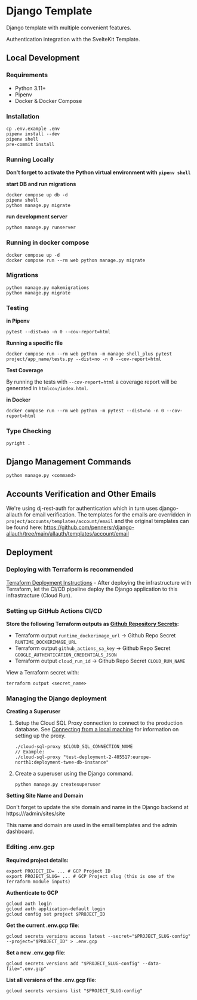 # Django Template

Django template with multiple convenient features.

Authentication integration with the SvelteKit Template.

## Local Development

### Requirements

-   Python 3.11+
-   Pipenv
-   Docker & Docker Compose

### Installation

```console
cp .env.example .env
pipenv install --dev
pipenv shell
pre-commit install
```

### Running Locally

**Don't forget to activate the Python virtual environment with `pipenv shell`**

**start DB and run migrations**

```console
docker compose up db -d
pipenv shell
python manage.py migrate
```

**run development server**

```console
python manage.py runserver
```

### Running in docker compose

```console
docker compose up -d
docker compose run --rm web python manage.py migrate
```

### Migrations

```console
python manage.py makemigrations
python manage.py migrate
```

### Testing

**in Pipenv**

```console
pytest --dist=no -n 0 --cov-report=html
```

**Running a specific file**

```console
docker compose run --rm web python -m manage shell_plus pytest project/app_name/tests.py --dist=no -n 0 --cov-report=html
```

**Test Coverage**

By running the tests with `--cov-report=html` a coverage report will be generated in `htmlcov/index.html`.

**in Docker**

```console
docker compose run --rm web python -m pytest --dist=no -n 0 --cov-report=html
```

### Type Checking

```console
pyright .
```

## Django Management Commands

```console
python manage.py <command>
```

## Accounts Verification and Other Emails

We're using dj-rest-auth for authentication which in turn uses django-allauth for email verification. The templates for the emails are overridden in `project/accounts/templates/account/email` and the original templates can be found here: https://github.com/pennersr/django-allauth/tree/main/allauth/templates/account/email

## Deployment

### Deploying with Terraform is recommended

[Terraform Deployment Instructions](/terraform/README.md) - After deploying the infrastructure with Terraform, let the CI/CD pipeline deploy the Django application to this infrastracture (Cloud Run).

### Setting up GitHub Actions CI/CD

**Store the following Terraform outputs as [Github Repository Secrets](https://docs.github.com/en/actions/security-guides/using-secrets-in-github-actions#creating-secrets-for-a-repository):**

-   Terraform output `runtime_dockerimage_url` -> Github Repo Secret `RUNTIME_DOCKERIMAGE_URL`
-   Terraform output `github_actions_sa_key` -> Github Repo Secret `GOOGLE_AUTHENTICATION_CREDENTIALS_JSON`
-   Terraform output `cloud_run_id` -> Github Repo Secret `CLOUD_RUN_NAME`

View a Terraform secret with:

```console
terraform output <secret_name>
```

### Managing the Django deployment

**Creating a Superuser**

1. Setup the Cloud SQL Proxy connection to connect to the production database. See [Connecting from a local machine](https://cloud.google.com/sql/docs/mysql/connect-admin-proxy#connect) for information on setting up the proxy.
    ```console
    ./cloud-sql-proxy $CLOUD_SQL_CONNECTION_NAME
    // Example:
    ./cloud-sql-proxy "test-deployment-2-405517:europe-north1:deployment-twee-db-instance"
    ```
2. Create a superuser using the Django command.
    ```console
    python manage.py createsuperuser
    ```

**Setting Site Name and Domain**

Don't forget to update the site domain and name in the Django backend at https://<your-domain>/admin/sites/site

This name and domain are used in the email templates and the admin dashboard.

### Editing .env.gcp

**Required project details:**

```console
export PROJECT_ID= ... # GCP Project ID
export PROJECT_SLUG= ... # GCP Project slug (this is one of the Terraform module inputs)
```

**Authenticate to GCP**

```console
gcloud auth login
gcloud auth application-default login
gcloud config set project $PROJECT_ID
```

**Get the current .env.gcp file**:

```console
gcloud secrets versions access latest --secret="$PROJECT_SLUG-config" --project="$PROJECT_ID" > .env.gcp
```

**Set a new .env.gcp file**:

```console
gcloud secrets versions add "$PROJECT_SLUG-config" --data-file=".env.gcp"
```

**List all versions of the .env.gcp file**:

```console
gcloud secrets versions list "$PROJECT_SLUG-config"
```
